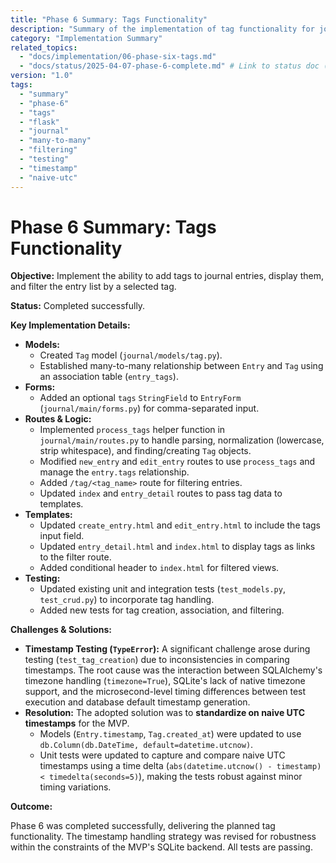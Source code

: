 ```yaml
---
title: "Phase 6 Summary: Tags Functionality"
description: "Summary of the implementation of tag functionality for journal entries, including challenges faced and solutions."
category: "Implementation Summary"
related_topics:
  - "docs/implementation/06-phase-six-tags.md"
  - "docs/status/2025-04-07-phase-6-complete.md" # Link to status doc (will create next)
version: "1.0"
tags:
  - "summary"
  - "phase-6"
  - "tags"
  - "flask"
  - "journal"
  - "many-to-many"
  - "filtering"
  - "testing"
  - "timestamp"
  - "naive-utc"
---
```


# Phase 6 Summary: Tags Functionality

**Objective:** Implement the ability to add tags to journal entries, display them, and filter the entry list by a selected tag.

**Status:** Completed successfully.

**Key Implementation Details:**

*   **Models:**
    *   Created `Tag` model (`journal/models/tag.py`).
    *   Established many-to-many relationship between `Entry` and `Tag` using an association table (`entry_tags`).
*   **Forms:**
    *   Added an optional `tags` `StringField` to `EntryForm` (`journal/main/forms.py`) for comma-separated input.
*   **Routes & Logic:**
    *   Implemented `process_tags` helper function in `journal/main/routes.py` to handle parsing, normalization (lowercase, strip whitespace), and finding/creating `Tag` objects.
    *   Modified `new_entry` and `edit_entry` routes to use `process_tags` and manage the `entry.tags` relationship.
    *   Added `/tag/<tag_name>` route for filtering entries.
    *   Updated `index` and `entry_detail` routes to pass tag data to templates.
*   **Templates:**
    *   Updated `create_entry.html` and `edit_entry.html` to include the tags input field.
    *   Updated `entry_detail.html` and `index.html` to display tags as links to the filter route.
    *   Added conditional header to `index.html` for filtered views.
*   **Testing:**
    *   Updated existing unit and integration tests (`test_models.py`, `test_crud.py`) to incorporate tag handling.
    *   Added new tests for tag creation, association, and filtering.

**Challenges & Solutions:**

*   **Timestamp Testing (`TypeError`):** A significant challenge arose during testing (`test_tag_creation`) due to inconsistencies in comparing timestamps. The root cause was the interaction between SQLAlchemy's timezone handling (`timezone=True`), SQLite's lack of native timezone support, and the microsecond-level timing differences between test execution and database default timestamp generation.
*   **Resolution:** The adopted solution was to **standardize on naive UTC timestamps** for the MVP.
    *   Models (`Entry.timestamp`, `Tag.created_at`) were updated to use `db.Column(db.DateTime, default=datetime.utcnow)`.
    *   Unit tests were updated to capture and compare naive UTC timestamps using a time delta (`abs(datetime.utcnow() - timestamp) < timedelta(seconds=5)`), making the tests robust against minor timing variations.

**Outcome:**

Phase 6 was completed successfully, delivering the planned tag functionality. The timestamp handling strategy was revised for robustness within the constraints of the MVP's SQLite backend. All tests are passing.